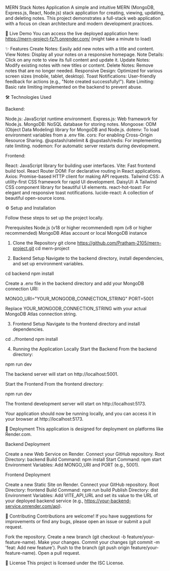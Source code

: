 MERN Stack Notes Application
A simple and intuitive MERN (MongoDB, Express.js, React, Node.js) stack application for creating, viewing, updating, and deleting notes. This project demonstrates a full-stack web application with a focus on clean architecture and modern development practices.

🚀 Live Demo
You can access the live deployed application here:
https://mern-project-fz7t.onrender.com/ (might take a minute to load)

✨ Features
Create Notes: Easily add new notes with a title and content.
View Notes: Display all your notes on a responsive homepage.
Note Details: Click on any note to view its full content and update it.
Update Notes: Modify existing notes with new titles or content.
Delete Notes: Remove notes that are no longer needed.
Responsive Design: Optimized for various screen sizes (mobile, tablet, desktop).
Toast Notifications: User-friendly feedback for actions (e.g., "Note created successfully!").
Rate Limiting: Basic rate limiting implemented on the backend to prevent abuse.

🛠️ Technologies Used

Backend:

Node.js: JavaScript runtime environment.
Express.js: Web framework for Node.js.
MongoDB: NoSQL database for storing notes.
Mongoose: ODM (Object Data Modeling) library for MongoDB and Node.js.
dotenv: To load environment variables from a .env file.
cors: For enabling Cross-Origin Resource Sharing.
@upstash/ratelimit & @upstash/redis: For implementing rate limiting.
nodemon: For automatic server restarts during development.

Frontend:

React: JavaScript library for building user interfaces.
Vite: Fast frontend build tool.
React Router DOM: For declarative routing in React applications.
Axios: Promise-based HTTP client for making API requests.
Tailwind CSS: A utility-first CSS framework for rapid UI development.
DaisyUI: A Tailwind CSS component library for beautiful UI elements.
react-hot-toast: For elegant and responsive toast notifications.
lucide-react: A collection of beautiful open-source icons.

⚙️ Setup and Installation

Follow these steps to set up the project locally.

Prerequisites
Node.js (v18 or higher recommended)
npm (v8 or higher recommended)
MongoDB Atlas account or local MongoDB instance

1. Clone the Repository
git clone https://github.com/Pratham-2105/mern-project.git
cd mern-project

2. Backend Setup
Navigate to the backend directory, install dependencies, and set up environment variables.

cd backend
npm install

Create a .env file in the backend directory and add your MongoDB connection URI:

MONGO_URI="YOUR_MONGODB_CONNECTION_STRING"
PORT=5001

Replace YOUR_MONGODB_CONNECTION_STRING with your actual MongoDB Atlas connection string.

3. Frontend Setup
Navigate to the frontend directory and install dependencies.

cd ../frontend
npm install

4. Running the Application Locally
Start the Backend
From the backend directory:

npm run dev

The backend server will start on http://localhost:5001.

Start the Frontend
From the frontend directory:

npm run dev

The frontend development server will start on http://localhost:5173.

Your application should now be running locally, and you can access it in your browser at http://localhost:5173.

🚀 Deployment
This application is designed for deployment on platforms like Render.com.

Backend Deployment

Create a new Web Service on Render.
Connect your GitHub repository.
Root Directory: backend
Build Command: npm install
Start Command: npm start
Environment Variables: Add MONGO_URI and PORT (e.g., 5001).

Frontend Deployment

Create a new Static Site on Render.
Connect your GitHub repository.
Root Directory: frontend
Build Command: npm run build
Publish Directory: dist
Environment Variables: Add VITE_API_URL and set its value to the URL of your deployed backend service (e.g., https://your-backend-service.onrender.com/api).

🤝 Contributing
Contributions are welcome! If you have suggestions for improvements or find any bugs, please open an issue or submit a pull request.

Fork the repository.
Create a new branch (git checkout -b feature/your-feature-name).
Make your changes.
Commit your changes (git commit -m 'feat: Add new feature').
Push to the branch (git push origin feature/your-feature-name).
Open a pull request.

📄 License
This project is licensed under the ISC License.
